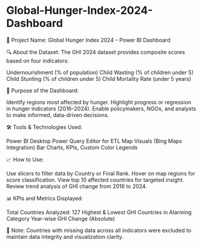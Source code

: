 # Global-Hunger-Index-2024-Dashboard

📌 Project Name:
Global Hunger Index 2024 – Power BI Dashboard

🔍 About the Dataset:
The GHI 2024 dataset provides composite scores based on four indicators:

Undernourishment (% of population)
Child Wasting (% of children under 5)
Child Stunting (% of children under 5)
Child Mortality Rate (under 5 years)

🎯 Purpose of the Dashboard:

Identify regions most affected by hunger.
Highlight progress or regression in hunger indicators (2016–2024).
Enable policymakers, NGOs, and analysts to make informed, data-driven decisions.

🛠️ Tools & Technologies Used:

Power BI Desktop
Power Query Editor for ETL
Map Visuals (Bing Maps Integration)
Bar Charts, KPIs, Custom Color Legends

📈 How to Use:

Use slicers to filter data by Country or Final Rank.
Hover on map regions for score classification.
View top 10 affected countries for targeted insight.
Review trend analysis of GHI change from 2016 to 2024.

📊 KPIs and Metrics Displayed:

Total Countries Analyzed: 127
Highest & Lowest GHI
Countries in Alarming Category
Year-wise GHI Change (Absolute)

📝 Note:
Countries with missing data across all indicators were excluded to maintain data integrity and visualization clarity.
